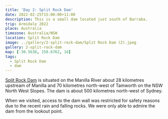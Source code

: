 ```yaml
---
title: 'Day 2: Split Rock Dam'
date: 2022-02-25T15:00:00+11:00
description: This is a small dam located just south of Barraba.
trip: Armidale 2022
place: Australia
timezone: Australia/NSW
location: Split Rock Dam
image: ../gallery/2-split-rock-dam/Split Rock Dam (2).jpeg
gallery: 2-split-rock-dam
map: [-30.5638, 150.6762, 16]
tags:
  - Split Rock Dam
  - dam
---
```


[Split Rock Dam](https://www.waternsw.com.au/nsw-dams/regional-nsw-dams/split-rock-dam) is situated on the Manilla River about 28 kilometres upstream of Manilla and 70 kilometres north-west of Tamworth on the NSW North West Slopes. The dam is about 500 kilometres north-west of Sydney.

When we visited, access to the dam wall was restricted for safety reasons due to the recent rain and falling rocks. We were only able to admire the dam from the lookout point.

